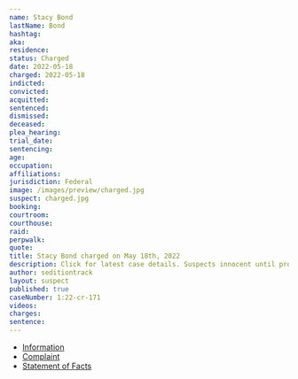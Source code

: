 ```yaml
---
name: Stacy Bond
lastName: Bond
hashtag:
aka:
residence:
status: Charged
date: 2022-05-18
charged: 2022-05-18
indicted:
convicted:
acquitted:
sentenced:
dismissed:
deceased:
plea_hearing:
trial_date:
sentencing:
age:
occupation:
affiliations:
jurisdiction: Federal
image: /images/preview/charged.jpg
suspect: charged.jpg
booking:
courtroom:
courthouse:
raid:
perpwalk:
quote:
title: Stacy Bond charged on May 18th, 2022
description: Click for latest case details. Suspects innocent until proven guilty.
author: seditiontrack
layout: suspect
published: true
caseNumber: 1:22-cr-171
videos:
charges:
sentence:
---
```

- [Information](https://www.justice.gov/usao-dc/case-multi-defendant/file/1508906/download)
- [Complaint](https://www.justice.gov/usao-dc/case-multi-defendant/file/1509891/download)
- [Statement of Facts](https://www.justice.gov/usao-dc/case-multi-defendant/file/1509896/download)
